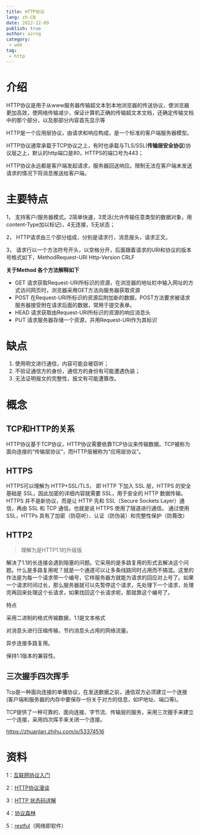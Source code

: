 ```yaml
---
title: HTTP协议
lang: zh-CN
date: 2022-12-09
publish: true
author: azrng
category:
 - web
tag:
 - http
---
```


# 介绍

HTTP协议是用于从www服务器传输超文本到本地浏览器的传送协议，使浏览器更加高效，使网络传输减少，保证计算机正确的传输超文本文档，还确定传输文档中的那个部分，以及那部分内容首先显示等

HTTP是一个应用层协议，由请求和响应构成，是一个标准的客户端服务器模型。

HTTP协议通常承载于TCP协议之上，有时也承载与TLS/SSL(**传输层安全协议**)协议层之上，默认的http端口是80，HTTPS的端口号为443；

HTTP协议永远都是客户端发起请求，服务器回送响应。限制无法在客户端未发送请求的情况下将消息推送给客户端。

# 主要特点

1， 支持客户/服务器模式。2简单快速，3灵活(允许传输任意类型的数据对象，用content-Type加以标记)，4无连接，5无状态；

2， HTTP请求由三个部分组成，分别是请求行，消息报头，请求正文。

3， 请求行以一个方法符号开头，以空格分开，后面跟着请求的URI和协议的版本号格式如下，MethodRequest-URI Http-Version CRLF



**关于Method  各个方法解释如下**

* GET 请求获取Request-URI所标识的资源，在浏览器的地址栏中输入网址的方式访问网页时，浏览器采用GET方法向服务器获取资源
* POST 在Request-URI所标识的资源后附加新的数据，POST方法要求被请求服务器接受附在请求后面的数据，常用于提交表单。
* HEAD 请求获取由Request-URI所标识的资源的响应消息头
* PUT 请求服务器存储一个资源，并用Request-URI作为其标识

# 缺点

1. 使用明文进行通信，内容可能会被窃听；
2. 不验证通信方的身份，通信方的身份有可能遭遇伪装；
3. 无法证明报文的完整性，报文有可能遭篡改。

# 概念

## TCP和HTTP的关系

HTTP协议基于TCP协议，HTTP协议需要依靠TCP协议来传输数据。TCP被称为面向连接的“传输层协议”，而HTTP层被称为“应用层协议”。

## HTTPS

HTTPS可以理解为 HTTP+SSL/TLS， 即 HTTP 下加入 SSL 层，HTTPS 的安全基础是 SSL，因此加密的详细内容就需要 SSL，用于安全的 HTTP 数据传输。
HTTPS 并不是新协议，而是让 HTTP 先和 SSL（Secure Sockets Layer）通信，再由 SSL 和 TCP 通信。也就是说 HTTPS 使用了隧道进行通信。
通过使用 SSL，HTTPs 具有了加密（防窃听）、认证（防伪装）和完整性保护（防篡改）

## HTTP2

> 理解为是HTTP1.1的升级版

解决了1.1的长连接会遇到阻塞的问题。它采用的是多路复用的形式去解决这个问题。什么是多路复用呢？就是一个通道可以让多条线路同时占用而不搞混。这里的作法是为每一个请求带一个编号，它样服务器方就能为请求的回应对上号了。如果一个请求时间过长，那么服务器就可以先暂停这个请求，先处理下一个请求，处理完再回来处理这个长请求，如果找回这个长请求呢，那就靠这个编号了。



特点

采用二进制的格式传输数据，1.1是文本格式

对消息头进行压缩传输，节约消息头占用的网络流量。

异步连接多路复用。

保持1.1版本的兼容性。

## 三次握手四次挥手

Tcp是一种面向连接的单播协议，在发送数据之前，通信双方必须建立一个连接(客户端和服务器的内存中要保存一份关于对方的信息，如IP地址、端口等)。

TCP提供了一种可靠的、面向连接、字节流、传输层的服务，采用三次握手来建立一个连接，采用四次挥手来关闭一个连接。

https://zhuanlan.zhihu.com/p/53374516

# 资料

1：[互联网协议入门](http://kb.cnblogs.com/page/144577/)

2：[HTTP协议漫谈](http://kb.cnblogs.com/page/140611/)

3：[HTTP 状态码详解](http://www.cnblogs.com/cathsfz/archive/2012/06/19/2553431.html)

4：[协议森林](http://www.cnblogs.com/vamei/archive/2012/12/05/2802811.html)

5：[restful](http://www.ruanyifeng.com/blog/2011/09/restful.html)（网络即软件）